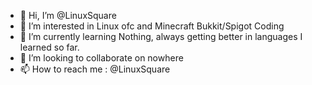 - 👋 Hi, I’m @LinuxSquare
- 👀 I’m interested in Linux ofc and Minecraft Bukkit/Spigot Coding
- 🌱 I’m currently learning Nothing, always getting better in languages I learned so far.
- 💞️ I’m looking to collaborate on nowhere
- 📫 How to reach me : @LinuxSquare

<!---
LinuxSquare/LinuxSquare is a ✨ special ✨ repository because its `README.md` (this file) appears on your GitHub profile.
You can click the Preview link to take a look at your changes.
--->
